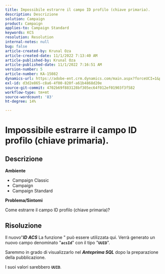 ```yaml
---
title: Impossibile estrarre il campo ID profilo (chiave primaria).
description: Descrizione
solution: Campaign
product: Campaign
applies-to: Campaign Standard
keywords: KCS
resolution: Resolution
internal-notes: null
bug: false
article-created-by: Krunal Oza
article-created-date: 11/1/2022 7:13:40 AM
article-published-by: Krunal Oza
article-published-date: 11/1/2022 7:16:51 AM
version-number: 5
article-number: KA-15082
dynamics-url: https://adobe-ent.crm.dynamics.com/main.aspx?forceUCI=1&pagetype=entityrecord&etn=knowledgearticle&id=a57b73b5-b459-ed11-9561-6045bd0067ea
exl-id: d3d2e865-c8a6-4f00-820f-a61b4868d20e
source-git-commit: 4702b69f883128bf305ec64f012ef01903f3f582
workflow-type: tm+mt
source-wordcount: '83'
ht-degree: 14%

---
```


# Impossibile estrarre il campo ID profilo (chiave primaria).

## Descrizione

<b>Ambiente</b>


- Campaign Classic
- Campaign
- Campaign Standard



<b>Problema/Sintomi</b>


Come estrarre il campo ID profilo (chiave primaria)?


## Risoluzione


Il nuovo&quot;<b>*ID ACS</b>* La funzione &quot; può essere utilizzata qui. Verrà generato un nuovo campo denominato &quot;<b>`acsId`</b>&quot; con il tipo &quot;<b>`UUID`</b>&quot;.

Saremmo in grado di visualizzarlo nel <b>*Anteprima SQL</b>* dopo la preparazione della pubblicazione.

I suoi valori sarebbero <b>`UUID`</b>.
